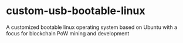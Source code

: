 # custom-usb-bootable-linux
A customized bootable linux operating system based on Ubuntu with a focus for blockchain PoW mining and development
